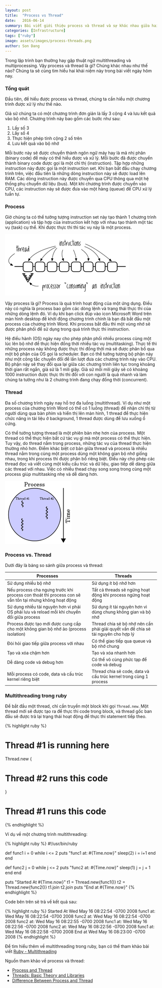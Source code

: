 ```yaml
---
layout: post
title:  "Process vs Thread"
date:   2016-06-14
summary: Bài viết giới thiệu process và thread và sự khác nhau giữa hai khái niệm này.
categories: [Infrastructure]
tags: ["ruby"]
image: assets/images/process-threads.png
author: Son Dang
---
```


Trong lập trình bạn thường hay gặp thuật ngữ multithreading và multiprocessing. Vậy process và thread là gì? Chúng khác nhau như thế nào? Chúng ta sẽ cùng tìm hiểu hai khái niệm này trong bài viết ngày hôm nay.

### Tổng quát
Đầu tiên, để hiểu được process và thread, chúng ta cần hiểu một chương trình được xử lý như thế nào.

Giả sử chúng ta có một chương trình đơn giản là lấy 3 cộng 4 và lưu kết quả vào bộ nhớ. Chương trình này bao gồm các bước như sau:

1. Lấy số 3
2. Lấy số 4
3. Thực hiện phép tính cộng 2 số trên
4. Lưu kết quả vào bộ nhớ

Mỗi bước này sẽ được chuyển thành ngôn ngữ máy hay là mã nhị phân (binary code) để máy có thể hiểu được và xử lý. Mỗi bước đã được chuyển thành binary code được gọi là một chỉ thị (instruction). Tập hợp những instruction này được gọi là một instruction set. Khi bạn bắt đầu chạy chương trình trên, việc đầu tiên là những dòng instruction này sẽ được load lên RAM. Các dòng instruction này được chuyển qua CPU thông qua một hệ thống phụ chuyển dữ liệu (bus). Một khi chương trình được chuyển vào CPU, các instruction này sẽ được đưa vào một hàng (queue) để CPU xử lý tuần tự.

### Process
Giờ chúng ta có thể tưởng tượng instruction set này tạo thành 1 chương trình (application) và tập hợp của instruction kết hợp với nhau tạo thành một tác vụ (task) cụ thể. Khi được thực thi thì tác vụ này là một process.

![single-thread](/assets/images/single-thread.png)

Vậy process là gì? Process là quá trình hoạt động của một ứng dụng. Điều này có nghĩa là process bao gồm các dòng lệnh và trạng thái thực thi của những dòng lệnh đó. Ví dụ khi bạn click đúp vào icon Microsoft Word trên màn hình desktop để khởi động chương trình chính là bạn đã bắt đầu một process của chương trình Word. Khi process bắt đầu thì một vùng nhớ sẽ được phân phối để sử dụng trong quá trình thực thi instruction.

Hệ điều hành (OS) ngày nay cho phép phân phối nhiều process cùng một lúc lên bộ nhớ để thực hiện đồng thời nhiều tác vụ (multitasking). Thực tế thì những process này không được thực thi đồng thời mà sẽ được phân bổ qua một bộ phận của OS gọi là scheduler. Bạn có thể tưởng tượng bộ phận này như một công tắc chuyển đổi để lần lượt đưa các chương trình này vào CPU. Bộ phận này sẽ thay đổi qua lại giữa các chương trình liên tục trong khoảng thời gian rất ngắn, giả sử là 1 mili giây. Giả sử mỗi mili giây sẽ có khoảng 1000 instruction được thực thi thì đối với con người là quá nhanh và làm chúng ta tưởng như là 2 chương trình đang chạy đồng thời (concurrent).

### Thread
Đa số chương trình ngày nay hỗ trợ đa luồng (multithread). Ví dụ như một process của chương trình Word có thể có 1 luồng (thread) để nhận chỉ thị từ người dùng qua bàn phím và hiển thị lên màn hình, 1 thread để thực hiện chức năng in tài liệu ở background, 1 thread được dùng để lưu xuống ổ cứng.

Có thể tưởng tượng thread là một phiên bản nhẹ hơn của process. Một thread có thể thực hiện bất cứ tác vụ gì mà một process có thể thực hiện. Tuy vậy, do thread nằm trong process, những tác vụ của thread thực hiện thường nhỏ hơn. Điểm khác biệt cơ bản giữa thread và process là nhiều thread nằm trong cùng một process dùng một không gian bộ nhớ giống nhau, trong khi process thì được phân bổ riêng biệt. Điều này cho phép các thread đọc và viết cùng một kiểu cấu trúc và dữ liệu, giao tiếp dễ dàng giữa các thread với nhau. Việc có nhiều thead chạy song song trong cùng một process giúp multitasking nhẹ và dễ dàng hơn.

![multithreaded-process](/assets/images/multithreaded-process.png)

### Process vs. Thread
Dưới đây là bảng so sánh giữa process và thread:

|Processes|Threads|
|---------|-------|
|Sử dụng nhiều bộ nhớ |Sử dụng ít bộ nhớ hơn|
|Nếu process cha ngưng trước khi process con thoát thì process con sẽ vẫn tồn tại nhưng không hoạt động|Tất cả threads sẽ ngừng hoạt động khi process ngừng hoạt động|
|Sử dụng nhiều tài nguyên hơn vì phải OS phải lưu và reload mỗi khi chuyển đổi giữa process| Sử dụng ít tài nguyên hơn vì dùng chung không gian và bộ nhớ|
|Process được tạo mới được cung cấp cho một không gian bộ nhớ ảo (process isolation)| Thread chia sẻ bộ nhớ nên cần phải giải quyết vấn đề chia sẻ tài nguyên cho hợp lý|
|Đòi hỏi giao tiếp giữa process với nhau|Có thể giao tiếp qua queue và bộ nhớ chung|
|Tạo và xóa chậm hơn|Tạo và xóa nhanh hơn|
|Dễ dàng code và debug hơn|Có thể vô cùng phức tạp để code và debug|
|Mỗi process có code, data và cấu trúc kernel riêng biệt|Thread chia sẻ code, data và cấu trúc kernel trong cùng  1 process|


### Multithreading trong ruby

Để bắt đầu một thread, chỉ cần truyền một block khi gọi `Thread.new`. Một thread mới sẽ được tạo ra để thực thi code trong block, và thread gốc ban đầu sẽ được trả lại trạng thái hoạt động để thực thi statement tiếp theo.

{% highlight ruby %}
# Thread #1 is running here
Thread.new {
  # Thread #2 runs this code
}
# Thread #1 runs this code
{% endhighlight %}

Ví dụ về một chương trình multithreading:

{% highlight ruby %}
#!/usr/bin/ruby

def func1
   i = 0
   while i <= 2
      puts "func1 at: #{Time.now}"
      sleep(2)
      i = i+1
   end
end

def func2
   j = 0
   while j <= 2
      puts "func2 at: #{Time.now}"
      sleep(1)
      j = j + 1
   end
end

puts "Started At #{Time.now}"
t1 = Thread.new{func1()}
t2 = Thread.new{func2()}
t1.join
t2.join
puts "End at #{Time.now}"
{% endhighlight %}

Code bên trên sẽ trả về kết quả sau:

{% highlight ruby %}
Started At Wed May 16 08:22:54 -0700 2008
func1 at: Wed May 16 08:22:54 -0700 2008
func2 at: Wed May 16 08:22:54 -0700 2008
func2 at: Wed May 16 08:22:55 -0700 2008
func1 at: Wed May 16 08:22:56 -0700 2008
func2 at: Wed May 16 08:22:56 -0700 2008
func1 at: Wed May 16 08:22:58 -0700 2008
End at Wed May 16 08:23:00 -0700 2008
{% endhighlight %}

Để tìm hiểu thêm về multithreading trong ruby, bạn có thể tham khảo bài viết [Ruby - Multithreading](http://www.tutorialspoint.com/ruby/ruby_multithreading.htm)

Nguồn tham khảo về process và thread:

* [Process and Thread](http://web.stanford.edu/class/cs140/cgi-bin/lecture.php?topic=process)
* [Threads: Basic Theory and Libraries](https://www.cs.cf.ac.uk/Dave/C/node29.html#SECTION002910000000000000000)
* [Difference Between Process and Thread](https://www.youtube.com/watch?v=O3EyzlZxx3g)
